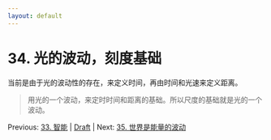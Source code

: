 ```yaml
---
layout: default
---
```

# 34. 光的波动，刻度基础

当前是由于光的波动性的存在，来定义时间，再由时间和光速来定义距离。

> 用光的一个波动，来定时时间和距离的基础。所以尺度的基础就是光的一个波动。

Previous: [33. 智能](33.md) | [Draft](../Draft.md) | Next: [35. 世界是能量的波动](35.md)
